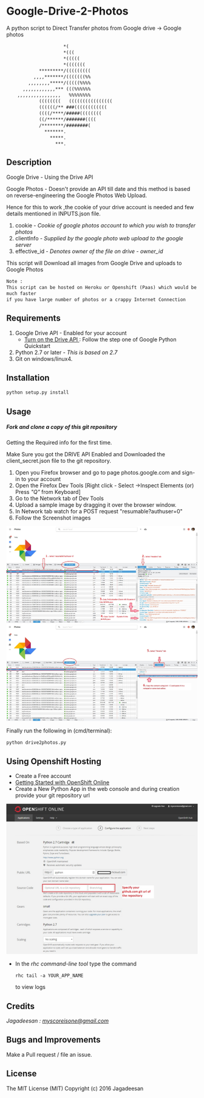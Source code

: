 # Google-Drive-2-Photos
A python script to Direct Transfer photos from Google drive -> Google photos 

                         *(                
                         *(((              
                         *(((((            
                         *(((((((          
                *********/(((((((((        
              ,,,,*******/(((((((%%        
            ,,,,,,,,*****/(((((%%%%        
          ,,,,,,,,,,,,*** (((%%%%%%        
        ,,,,,,,,,,,,,,,,   %%%%%%%%        
                ((((((((   ((((((((((((((((
                ((((((/** ###((((((((((((  
                ((((/****/#####((((((((    
                ((/******/#######((((      
                /********/########(        
                  *******.                 
                    *****.                 
                      ***.                 

## Description

Google Drive  - Using the Drive API

Google Photos - Doesn't provide an API till date and this method is based
                on reverse-engineering the Google Photos Web Upload.

Hence for this to work ,the cookie of your drive account is needed and 
few details mentioned in INPUTS.json file.
  1. cookie - *Cookie of google photos account to which you wish to transfer photos*
  2. clientInfo - *Supplied by the google photo web upload to the google server*
  3. effective_id - *Denotes owner of the file on drive - owner_id*
  
This script will Download all images from Google Drive and uploads to Google Photos
```
Note :
This script can be hosted on Heroku or Openshift (Paas) which would be much faster 
if you have large number of photos or a crappy Internet Connection
```


## Requirements
1. Google Drive API - Enabled for your account
	* [Turn on the Drive API ](https://developers.google.com/drive/v3/web/quickstart/python#step_1_turn_on_the_api_name) : Follow the step one of Google Python Quickstart 
2. Python 2.7 or later  - *This is based on 2.7*
3. Git on windows/linux4. 

 
## Installation
```python
python setup.py install
```

## Usage
##### Fork and clone a copy of this git repository
Getting the Required info for the first time.

Make Sure you got the DRIVE API Enabled and Downloaded the client_secret.json file
to the git repository.
  1. Open you Firefox browser and go to page photos.google.com and sign-in to your account
  2. Open the Firefox Dev Tools [Right click - Select ->Inspect Elements (or) Press *"Q"* from Keyboard]
  3. Go to the Network tab of Dev Tools
  4. Upload a sample image by dragging it over the browser window.
  5. In Network tab watch for a POST request "resumable?authuser=0"
  6. Follow the Screenshot images

![step 6](/screenshots/1.jpg?raw=true)
![step 7](/screenshots/2.jpg?raw=true)

Finally run the following in (cmd/terminal):

```python
python drive2photos.py
```

## Using Openshift Hosting
* Create a Free account 
* [Getting Started with OpenShift Online](https://developers.openshift.com/getting-started/index.html)
* Create a New  Python App in the web console and during creation provide your git repository url 

![openshift](/screenshots/openshift.jpg?raw=true)
* In the _rhc command-line tool_ type the command 
  ```
  rhc tail -a YOUR_APP_NAME
  ```
  to view logs

## Credits
 *Jagadeesan : myscoreisone@gmail.com*
 
## Bugs and Improvements
Make a Pull request / file an issue.

## License
The MIT License (MIT)
Copyright (c) 2016 Jagadeesan
